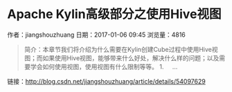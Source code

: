 # Apache Kylin高级部分之使用Hive视图
作者：jiangshouzhuang
日期：2017-01-06 09:45
浏览量：4816
> 简介：本章节我们将介绍为什么需要在Kylin创建Cube过程中使用Hive视图；而如果使用Hive视图，能够带来什么好处，解决什么样的问题；以及需要学会如何使用视图，使用视图有什么限制等等。 1.     ...

 链接：http://blog.csdn.net/jiangshouzhuang/article/details/54097629
